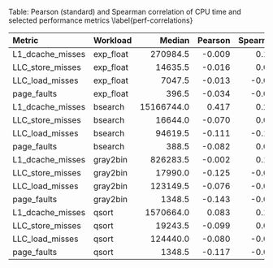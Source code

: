 
Table: Pearson (standard) and Spearman correlation of CPU time and selected performance metrics \label{perf-correlations}
        
|Metric           |Workload  |     Median| Pearson| Spearman|
|:----------------|:---------|----------:|-------:|--------:|
|L1_dcache_misses |exp_float |   270984.5|  -0.009|    0.103|
|LLC_store_misses |exp_float |    14635.5|  -0.016|    0.016|
|LLC_load_misses  |exp_float |     7047.5|  -0.013|   -0.003|
|page_faults      |exp_float |      396.5|  -0.034|   -0.079|
|L1_dcache_misses |bsearch   | 15166744.0|   0.417|    0.254|
|LLC_store_misses |bsearch   |    16644.0|  -0.070|    0.038|
|LLC_load_misses  |bsearch   |    94619.5|  -0.111|   -0.108|
|page_faults      |bsearch   |      388.5|  -0.082|    0.015|
|L1_dcache_misses |gray2bin  |   826283.5|  -0.002|    0.100|
|LLC_store_misses |gray2bin  |    17990.0|  -0.125|   -0.003|
|LLC_load_misses  |gray2bin  |   123149.5|  -0.076|   -0.088|
|page_faults      |gray2bin  |     1348.5|  -0.143|   -0.088|
|L1_dcache_misses |qsort     |  1570664.0|   0.083|    0.148|
|LLC_store_misses |qsort     |    19243.5|  -0.099|    0.037|
|LLC_load_misses  |qsort     |   124440.0|  -0.080|   -0.086|
|page_faults      |qsort     |     1348.5|  -0.117|   -0.041|
